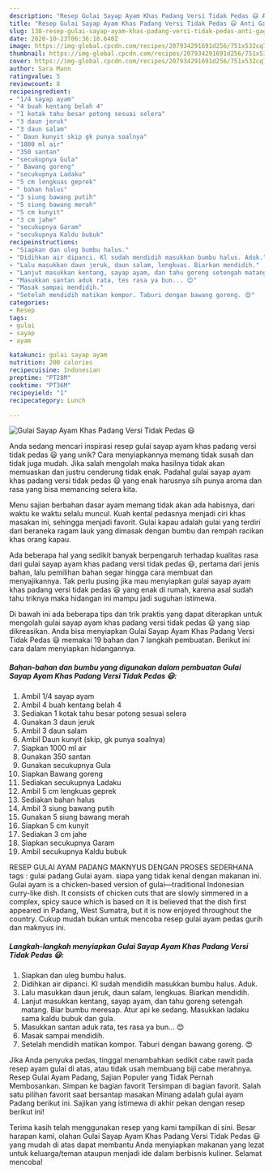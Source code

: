 ```yaml
---
description: "Resep Gulai Sayap Ayam Khas Padang Versi Tidak Pedas 😃 Anti Gagal"
title: "Resep Gulai Sayap Ayam Khas Padang Versi Tidak Pedas 😃 Anti Gagal"
slug: 138-resep-gulai-sayap-ayam-khas-padang-versi-tidak-pedas-anti-gagal
date: 2020-10-23T06:36:18.640Z
image: https://img-global.cpcdn.com/recipes/207934291691d256/751x532cq70/gulai-sayap-ayam-khas-padang-versi-tidak-pedas-😃-foto-resep-utama.jpg
thumbnail: https://img-global.cpcdn.com/recipes/207934291691d256/751x532cq70/gulai-sayap-ayam-khas-padang-versi-tidak-pedas-😃-foto-resep-utama.jpg
cover: https://img-global.cpcdn.com/recipes/207934291691d256/751x532cq70/gulai-sayap-ayam-khas-padang-versi-tidak-pedas-😃-foto-resep-utama.jpg
author: Sara Mann
ratingvalue: 5
reviewcount: 8
recipeingredient:
- "1/4 sayap ayam"
- "4 buah kentang belah 4"
- "1 kotak tahu besar potong sesuai selera"
- "3 daun jeruk"
- "3 daun salam"
- " Daun kunyit skip gk punya soalnya"
- "1000 ml air"
- "350 santan"
- "secukupnya Gula"
- " Bawang goreng"
- "secukupnya Ladaku"
- "5 cm lengkuas geprek"
- " bahan halus"
- "3 siung bawang putih"
- "5 siung bawang merah"
- "5 cm kunyit"
- "3 cm jahe"
- "secukupnya Garam"
- "secukupnya Kaldu bubuk"
recipeinstructions:
- "Siapkan dan uleg bumbu halus."
- "Didihkan air dipanci. Kl sudah mendidih masukkan bumbu halus. Aduk."
- "Lalu masukkan daun jeruk, daun salam, lengkuas. Biarkan mendidih."
- "Lanjut masukkan kentang, sayap ayam, dan tahu goreng setengah matang. Biar bumbu meresap. Atur api ke sedang. Masukkan ladaku sama kaldu bubuk dan gula."
- "Masukkan santan aduk rata, tes rasa ya bun... 😊"
- "Masak sampai mendidih."
- "Setelah mendidih matikan kompor. Taburi dengan bawang goreng. 😍"
categories:
- Resep
tags:
- gulai
- sayap
- ayam

katakunci: gulai sayap ayam 
nutrition: 200 calories
recipecuisine: Indonesian
preptime: "PT28M"
cooktime: "PT36M"
recipeyield: "1"
recipecategory: Lunch

---
```



![Gulai Sayap Ayam Khas Padang Versi Tidak Pedas 😃](https://img-global.cpcdn.com/recipes/207934291691d256/751x532cq70/gulai-sayap-ayam-khas-padang-versi-tidak-pedas-😃-foto-resep-utama.jpg)

Anda sedang mencari inspirasi resep gulai sayap ayam khas padang versi tidak pedas 😃 yang unik? Cara menyiapkannya memang tidak susah dan tidak juga mudah. Jika salah mengolah maka hasilnya tidak akan memuaskan dan justru cenderung tidak enak. Padahal gulai sayap ayam khas padang versi tidak pedas 😃 yang enak harusnya sih punya aroma dan rasa yang bisa memancing selera kita.

Menu sajian berbahan dasar ayam memang tidak akan ada habisnya, dari waktu ke waktu selalu muncul. Kuah kental pedasnya menjadi ciri khas masakan ini, sehingga menjadi favorit. Gulai kapau adalah gulai yang terdiri dari beraneka ragam lauk yang dimasak dengan bumbu dan rempah racikan khas orang kapau.

Ada beberapa hal yang sedikit banyak berpengaruh terhadap kualitas rasa dari gulai sayap ayam khas padang versi tidak pedas 😃, pertama dari jenis bahan, lalu pemilihan bahan segar hingga cara membuat dan menyajikannya. Tak perlu pusing jika mau menyiapkan gulai sayap ayam khas padang versi tidak pedas 😃 yang enak di rumah, karena asal sudah tahu triknya maka hidangan ini mampu jadi suguhan istimewa.


Di bawah ini ada beberapa tips dan trik praktis yang dapat diterapkan untuk mengolah gulai sayap ayam khas padang versi tidak pedas 😃 yang siap dikreasikan. Anda bisa menyiapkan Gulai Sayap Ayam Khas Padang Versi Tidak Pedas 😃 memakai 19 bahan dan 7 langkah pembuatan. Berikut ini cara dalam menyiapkan hidangannya.

<!--inarticleads1-->

##### Bahan-bahan dan bumbu yang digunakan dalam pembuatan Gulai Sayap Ayam Khas Padang Versi Tidak Pedas 😃:

1. Ambil 1/4 sayap ayam
1. Ambil 4 buah kentang belah 4
1. Sediakan 1 kotak tahu besar potong sesuai selera
1. Gunakan 3 daun jeruk
1. Ambil 3 daun salam
1. Ambil  Daun kunyit (skip, gk punya soalnya)
1. Siapkan 1000 ml air
1. Gunakan 350 santan
1. Gunakan secukupnya Gula
1. Siapkan  Bawang goreng
1. Sediakan secukupnya Ladaku
1. Ambil 5 cm lengkuas geprek
1. Sediakan  bahan halus
1. Ambil 3 siung bawang putih
1. Gunakan 5 siung bawang merah
1. Siapkan 5 cm kunyit
1. Sediakan 3 cm jahe
1. Siapkan secukupnya Garam
1. Ambil secukupnya Kaldu bubuk


RESEP GULAI AYAM PADANG MAKNYUS DENGAN PROSES SEDERHANA tags : gulai padang Gulai ayam. siapa yang tidak kenal dengan makanan ini. Gulai ayam is a chicken-based version of gulai—traditional Indonesian curry-like dish. It consists of chicken cuts that are slowly simmered in a complex, spicy sauce which is based on It is believed that the dish first appeared in Padang, West Sumatra, but it is now enjoyed throughout the country. Cukup mudah bukan untuk mencoba resep gulai ayam pedas gurih dan maknyus ini. 

<!--inarticleads2-->

##### Langkah-langkah menyiapkan Gulai Sayap Ayam Khas Padang Versi Tidak Pedas 😃:

1. Siapkan dan uleg bumbu halus.
1. Didihkan air dipanci. Kl sudah mendidih masukkan bumbu halus. Aduk.
1. Lalu masukkan daun jeruk, daun salam, lengkuas. Biarkan mendidih.
1. Lanjut masukkan kentang, sayap ayam, dan tahu goreng setengah matang. Biar bumbu meresap. Atur api ke sedang. Masukkan ladaku sama kaldu bubuk dan gula.
1. Masukkan santan aduk rata, tes rasa ya bun... 😊
1. Masak sampai mendidih.
1. Setelah mendidih matikan kompor. Taburi dengan bawang goreng. 😍


Jika Anda penyuka pedas, tinggal menambahkan sedikit cabe rawit pada resep ayam gulai di atas, atau tidak usah membuang biji cabe merahnya. Resep Gulai Ayam Padang, Sajian Populer yang Tidak Pernah Membosankan. Simpan ke bagian favorit Tersimpan di bagian favorit. Salah satu pilihan favorit saat bersantap masakan Minang adalah gulai ayam Padang berikut ini. Sajikan yang istimewa di akhir pekan dengan resep berikut ini! 

Terima kasih telah menggunakan resep yang kami tampilkan di sini. Besar harapan kami, olahan Gulai Sayap Ayam Khas Padang Versi Tidak Pedas 😃 yang mudah di atas dapat membantu Anda menyiapkan makanan yang lezat untuk keluarga/teman ataupun menjadi ide dalam berbisnis kuliner. Selamat mencoba!
